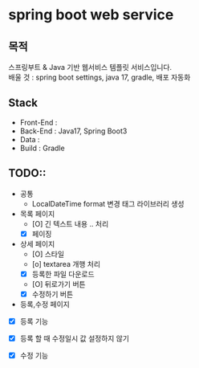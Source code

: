 # spring boot web service

## 목적
스프링부트 & Java 기반 웹서비스 템플릿 서비스입니다.  
배울 것 : spring boot settings, java 17, gradle, 배포 자동화

## Stack
- Front-End : 
- Back-End : Java17, Spring Boot3
- Data : 
- Build : Gradle

## TODO::
 - 공통
   - LocalDateTime format 변경 태그 라이브러리 생성
 - 목록 페이지
   - [O] 긴 텍스트 내용 .. 처리
   - [X] 페이징
 - 상세 페이지
   - [O] 스타일
   - [o] textarea 개행 처리
   - [X] 등록한 파일 다운로드 
   - [O] 뒤로가기 버튼 
   - [X] 수정하기 버튼 
 - 등록,수정 페이지
  - [X] 등록 기능
  - [X] 등록 할 때 수정일시 값 설정하지 않기
  - [X] 수정 기능

